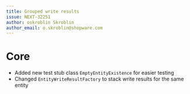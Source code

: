 ```yaml
---
title: Grouped write results
issue: NEXT-32251
author: oskroblin Skroblin
author_email: o.skroblin@shopware.com
---
```

# Core
* Added new test stub class `EmptyEntityExistence` for easier testing
* Changed `EntityWriteResultFactory` to stack write results for the same entity
